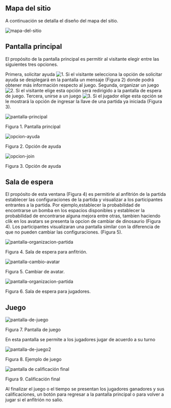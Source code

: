 ## Mapa del sitio

A continuación se detalla el diseño del mapa del sitio.

![mapa-del-sitio](./wireframes/Aldeser-site-map.svg)

## Pantalla principal

El propósito de la pantalla principal es permitir al visitante elegir entre las siguientes tres opciones. 

Primera, solicitar ayuda ![1](./numbers/1.svg).  Si el visitante selecciona la opción de solicitar ayuda se desplegará en la pantalla un mensaje (Figura 2) donde podrá obtener más información respecto al juego. Segunda, organizar un juego ![2](./numbers/2.svg).  Si el visitante elige esta opción será redirigido a la pantalla de espera de juego. Tercera, unirse a un juego ![3](./numbers/3.svg). Si el jugador elige esta opción se le mostrará la opción de ingresar la llave de una partida ya iniciada (Figura 3).

![pantalla-principal](./wireframes/home.svg)

Figura 1. Pantalla principal


![opcion-ayuda](./wireframes/help.svg)

 Figura 2. Opción de ayuda


![opcion-join](./wireframes/homeJoinKey.svg)

 Figura 3. Opción de ayuda

## Sala de espera

El propósito de esta ventana (Figura 4) es permitirle al anfitrión de la partida establecer las configuraciones de la partida y visualizar a los participantes entrantes a la partida. Por ejemplo,establecer la probabilidad de encontrarse un bomba en los espacios disponibles y establecer la probabilidad de encontrarse alguna mejora entre otras, tambien haciendo clik en los avatars se presenta la opcion de cambiar de dinosaurio (Figura 4). Los participantes visualizaran una pantalla similar con la diferencia de que no pueden cambiar las configuraciones. (Figura 5).

![pantalla-organizacion-partida](./wireframes/waiting-roomHost.svg)

Figura 4. Sala de espera para anfitrión.

![pantalla-cambio-avatar](./wireframes/DinoChoose.svg)

Figura 5. Cambiar de avatar.

![pantalla-organizacion-partida](./wireframes/waiting-roomPlayer.svg)

Figura 6. Sala de espera para jugadores.
## Juego

![pantalla-de-juego](./wireframes/board.svg)

Figura 7.  Pantalla de juego

En esta pantalla se permite a los jugadores jugar de acuerdo a su turno


![pantalla-de-juego2](./wireframes/boardInGame.svg)

Figura 8.  Ejemplo de juego

![pantalla de calificación final](./wireframes/after-match.svg)

Figura 9. Calificación final

Al finalizar el juego o el tiempo se presentan los jugadores ganadores y sus calificaciones, un botón para regresar a la pantalla principal o para volver a jugar si el anfitrión no salio.
